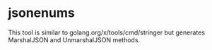 # jsonenums
This tool is similar to golang.org/x/tools/cmd/stringer but generates MarshalJSON and UnmarshalJSON methods.
